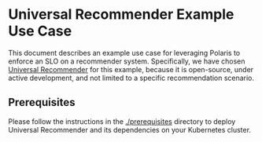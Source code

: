 # Universal Recommender Example Use Case

This document describes an example use case for leveraging Polaris to enforce an SLO on a recommender system.
Specifically, we have chosen [Universal Recommender](https://actionml.com/docs/h_ur) for this example, because it is open-source, under active development, and not limited to a specific recommendation scenario.


## Prerequisites

Please follow the instructions in the [./prerequisites](./prerequisites) directory to deploy Universal Recommender and its dependencies on your Kubernetes cluster.
